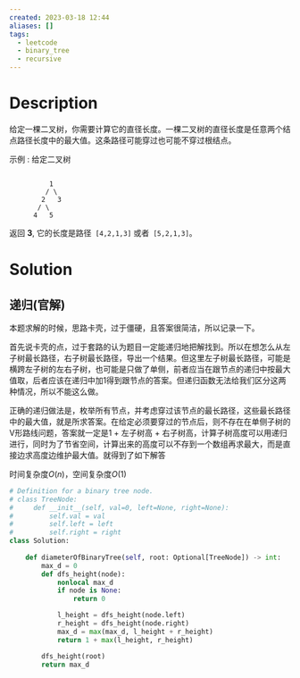 ```yaml
---
created: 2023-03-18 12:44
aliases: []
tags:
  - leetcode 
  - binary_tree
  - recursive
---
```


# Description

给定一棵二叉树，你需要计算它的直径长度。一棵二叉树的直径长度是任意两个结点路径长度中的最大值。这条路径可能穿过也可能不穿过根结点。

示例 :
给定二叉树

```

          1
         / \
        2   3
       / \     
      4   5    
```

返回 **3**, 它的长度是路径` [4,2,1,3]` 或者` [5,2,1,3]`。

# Solution 

## 递归(官解)

本题求解的时候，思路卡壳，过于僵硬，且答案很简洁，所以记录一下。

首先说卡壳的点，过于套路的认为题目一定能递归地把解找到。所以在想怎么从左子树最长路径，右子树最长路径，导出一个结果。但这里左子树最长路径，可能是横跨左子树的左右子树，也可能是只做了单侧，前者应当在跟节点的递归中按最大值取，后者应该在递归中加1得到跟节点的答案。但递归函数无法给我们区分这两种情况，所以不能这么做。

正确的递归做法是，枚举所有节点，并考虑穿过该节点的最长路径，这些最长路径中的最大值，就是所求答案。在给定必须要穿过的节点后，则不存在在单侧子树的V形路线问题，答案就一定是1 + 左子树高 + 右子树高，计算子树高度可以用递归进行，同时为了节省空间，计算出来的高度可以不存到一个数组再求最大，而是直接边求高度边维护最大值。就得到了如下解答

时间复杂度$O(n)$，空间复杂度$O(1)$

```python
# Definition for a binary tree node.
# class TreeNode:
#     def __init__(self, val=0, left=None, right=None):
#         self.val = val
#         self.left = left
#         self.right = right
class Solution:
    
    def diameterOfBinaryTree(self, root: Optional[TreeNode]) -> int:
        max_d = 0
        def dfs_height(node):
            nonlocal max_d
            if node is None:
                return 0

            l_height = dfs_height(node.left)
            r_height = dfs_height(node.right)
            max_d = max(max_d, l_height + r_height)
            return 1 + max(l_height, r_height)

        dfs_height(root)
        return max_d
```
